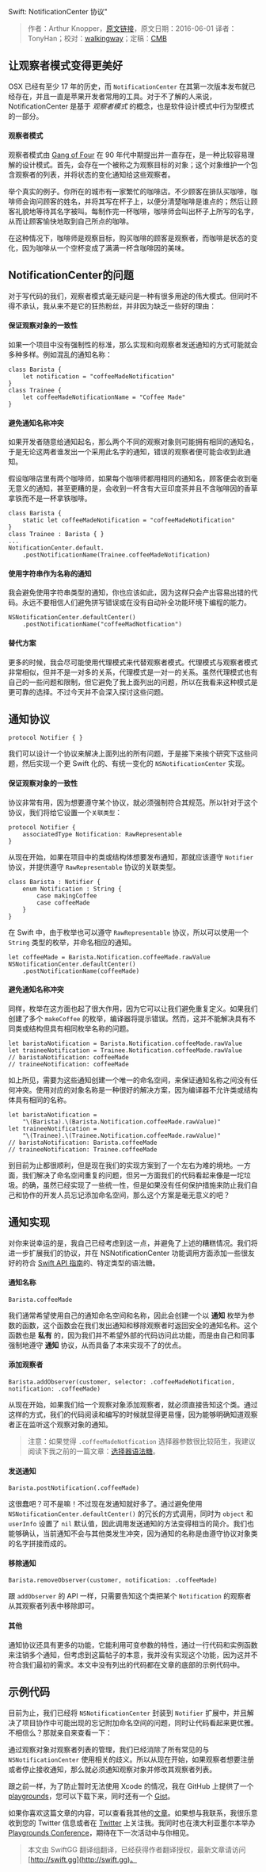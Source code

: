 Swift: NotificationCenter 协议"

> 作者：Arthur Knopper，[原文链接](https://medium.com/swift-programming/swift-nsnotificationcenter-protocol-c527e67d93a1#.4zto25k8j)，原文日期：2016-06-01
> 译者：TonyHan；校对：[walkingway](http://chengway.in/)；定稿：[CMB](https://github.com/chenmingbiao)
  









## 让观察者模式变得更美好

OSX 已经有至少 17 年的历史，而 `NotificationCenter` 在其第一次版本发布就已经存在，并且一直是苹果开发者常用的工具。对于不了解的人来说，NotificationCenter 是基于 *观察者模式* 的概念，也是软件设计模式中行为型模式的一部分。



#### 观察者模式

观察者模式由 [Gang of Four](https://en.wikipedia.org/wiki/Design_Patterns) 在 90 年代中期提出并一直存在，是一种比较容易理解的设计模式。首先，会存在一个被称之为观察目标的对象；这个对象维护一个包含观察者的列表，并将状态的变化通知给这些观察者。

举个真实的例子。你所在的城市有一家繁忙的咖啡店。不少顾客在排队买咖啡，咖啡师会询问顾客的姓名，并将其写在杯子上，以便分清楚咖啡是谁点的；然后让顾客礼貌地等待其名字被叫。每制作完一杯咖啡，咖啡师会叫出杯子上所写的名字，从而让顾客愉快地取到自己所点的咖啡。

在这种情况下，咖啡师是观察目标，购买咖啡的顾客是观察者，而咖啡是状态的变化，因为咖啡从一个空杯变成了满满一杯含咖啡因的美味。

## NotificationCenter的问题

对于写代码的我们，观察者模式毫无疑问是一种有很多用途的伟大模式。但同时不得不承认，我从来不是它的狂热粉丝，并非因为缺乏一些好的理由：

#### 保证观察对象的一致性

如果一个项目中没有强制性的标准，那么实现和向观察者发送通知的方式可能就会多种多样。例如混乱的通知名称：

    
    class Barista {
        let notification = "coffeeMadeNotification"
    }
    class Trainee {
        let coffeeMadeNotificationName = "Coffee Made"
    }

#### 避免通知名称冲突

如果开发者随意给通知起名，那么两个不同的观察对象则可能拥有相同的通知名，于是无论这两者谁发出一个采用此名字的通知，错误的观察者便可能会收到此通知。

假设咖啡店里有两个咖啡师，如果每个咖啡师都用相同的通知名，顾客便会收到毫无意义的通知，甚至更糟的是，会收到一杯含有大豆印度茶并且不含咖啡因的香草拿铁而不是一杯拿铁咖啡。

    
    class Barista {
        static let coffeeMadeNotification = "coffeeMadeNotification"
    }
    class Trainee : Barista { }
    ...
    NotificationCenter.default.
        .postNotificationName(Trainee.coffeeMadeNotification)

#### 使用字符串作为名称的通知

我会避免使用字符串类型的通知，你也应该如此，因为这样只会产出容易出错的代码。永远不要相信人们避免拼写错误或在没有自动补全功能环境下编程的能力。

    
    NSNotificationCenter.defaultCenter()
        .postNotificationName("coffeeMadNotfication")

#### 替代方案

更多的时候，我会尽可能使用代理模式来代替观察者模式。代理模式与观察者模式非常相似，但并不是一对多的关系，代理模式是一对一的关系。虽然代理模式也有自己的一些问题和限制，但它避免了我上面列出的问题，所以在我看来这种模式是更可靠的选择。不过今天并不会深入探讨这些问题。

## 通知协议

    
    protocol Notifier { }

我们可以设计一个协议来解决上面列出的所有问题，于是接下来挨个研究下这些问题，然后实现一个更 Swift 化的、有统一变化的 `NSNotificationCenter` 实现。

#### 保证观察对象的一致性

协议非常有用，因为想要遵守某个协议，就必须强制符合其规范。所以针对于这个协议，我们将给它设置一个`关联类型`：

    
    protocol Notifier {
        associatedType Notification: RawRepresentable
    }

从现在开始，如果在项目中的类或结构体想要发布通知，那就应该遵守 `Notifier` 协议，并提供遵守 `RawRepresentable` 协议的关联类型。

    
    class Barista : Notifier {
        enum Notification : String {
            case makingCoffee
            case coffeeMade
        }
    }

在 Swift 中，由于枚举也可以遵守 `RawRepresentable` 协议，所以可以使用一个 `String` 类型的枚举，并命名相应的通知。

    
    let coffeeMade = Barista.Notification.coffeeMade.rawValue
    NSNotificationCenter.defaultCenter()
        .postNotificationName(coffeeMade)

#### 避免通知名称冲突

同样，枚举在这方面也起了很大作用，因为它可以让我们避免重复定义。如果我们创建了多个 `makeCoffee` 的枚举，编译器将提示错误。然而，这并不能解决具有不同类或结构但具有相同枚举名称的问题。

    
    let baristaNotification = Barista.Notification.coffeeMade.rawValue
    let traineeNotification = Trainee.Notification.coffeeMade.rawValue
    // baristaNotification: coffeeMade
    // traineeNotification: coffeeMade

如上所见，需要为这些通知创建一个唯一的命名空间，来保证通知名称之间没有任何冲突。使用对应的对象名称是一种很好的解决方案，因为编译器不允许类或结构体具有相同的名称。

    
    let baristaNotification = 
        "\(Barista).\(Barista.Notification.coffeeMade.rawValue)"
    let traineeNotification =
        "\(Trainee).\(Trainee.Notification.coffeeMade.rawValue)"
    // baristaNotification: Barista.coffeeMade
    // traineeNotification: Trainee.coffeeMade

到目前为止都很顺利，但是现在我们的实现方案到了一个左右为难的境地。一方面，我们解决了命名空间重复的问题，但另一方面我们的代码看起来像是一坨垃圾。的确，虽然已经实现了一些统一性，但是如果没有任何保护措施来防止我们自己和协作的开发人员忘记添加命名空间，那么这个方案是毫无意义的吧？

## 通知实现

对你来说幸运的是，我自己已经考虑到这一点，并避免了上述的糟糕情况。我们将进一步扩展我们的协议，并在 NSNotificationCenter 功能调用方面添加一些很友好的符合 [Swift API 指南](https://swift.org/documentation/api-design-guidelines/)的、特定类型的语法糖。

#### 通知名称

    
    Barista.coffeeMade

我们通常希望使用自己的通知命名空间和名称，因此会创建一个以 **通知** 枚举为参数的函数，这个函数会在我们发出通知和移除观察者时返回安全的通知名称。这个函数也是 **私有** 的，因为我们并不希望外部的代码访问此功能，而是由自己和同事强制地遵守 **通知** 协议，从而具备了本来实现不了的优点。

<script src="https://gist.github.com/andyyhope/d5881fcdbbac3ba7d7050496d2801603.js"></script>

#### 添加观察者

    
    Barista.addObserver(customer, selector: .coffeeMadeNotification, notification: .coffeeMade)

从现在开始，如果我们给一个观察对象添加观察者，就必须直接告知这个类。通过这样的方式，我们的代码阅读和编写的时候就显得更易懂，因为能够明确知道观察者正在监听这个观察对象的通知。

> 注意：如果觉得 `.coffeeMadeNotfication` 选择器参数很比较陌生，我建议阅读下我之前的一篇文章：[选择器语法糖](https://medium.com/swift-programming/swift-selector-syntax-sugar-81c8a8b10df3#.otcg9vgde)。

<script src="https://gist.github.com/andyyhope/86081df3eface923793e58bd6dc9d15c.js"></script>

#### 发送通知

    
    Barista.postNotification(.coffeeMade)

这很蠢吧？可不是嘛！不过现在发通知就好多了。通过避免使用 `NSNotificationCenter.defaultCenter()` 的冗长的方式调用，同时为 `object` 和 `userInfo` 设置了 `nil` 默认值，因此调用发送通知的方法变得相当的简介。我们也能够确认，当前通知不会与其他类发生冲突，因为通知的名称是由遵守协议对象类的名字拼接而成的。

<script src="https://gist.github.com/andyyhope/2d07ea00eb69f0c5652f7796043c9104.js"></script>

#### 移除通知

    
    Barista.removeObserver(customer, notification: .coffeeMade)

跟 `addObserver` 的 API 一样，只需要告知这个类把某个 `Notification` 的观察者从其观察者列表中移除即可。

<script src="https://gist.github.com/andyyhope/f397afd8bb16143828cc29a41f46031d.js"></script>

#### 其他

通知协议还具有更多的功能，它能利用可变参数的特性，通过一行代码和实例函数来注销多个通知，但考虑到这篇帖子的本意，我并没有实现这个功能，因为这并不符合我们最初的需求。本文中没有列出的代码都在文章的底部的示例代码中。

## 示例代码

目前为止，我们已经将 `NSNotificationCenter` 封装到 `Notifier` 扩展中，并且解决了项目协作中可能出现的忘记附加命名空间的问题，同时让代码看起来更优雅。不相信么？那就亲自来查看一下：

<script src="https://gist.github.com/andyyhope/ec73810237fbf2a1a641c22e4015fe8e.js"></script>

通过观察对象对观察者列表的管理，我们已经消除了所有常见的与 `NSNotificationCenter` 使用相关的歧义。所以从现在开始，如果观察者想要注册或者停止接收通知，那么就必须通知观察对象并修改其观察者列表。

跟之前一样，为了防止暂时无法使用 Xcode 的情况，我在 GitHub 上提供了一个 [playgrounds](https://github.com/andyyhope/Blog_NSNotificationCenterProtocol)，您可以下载下来，同时还有一个 [Gist](https://gist.github.com/andyyhope/74002ec4b8f63547ac47eaadd807483a)。

如果你喜欢这篇文章的内容，可以查看我其他的[文章](https://medium.com/@AndyyHope)。如果想与我联系，我很乐意收到您的 Twitter 信息或者在 [Twitter](https://twitter.com/AndyyHope) 上关注我。我同时也在澳大利亚墨尔本举办 [Playgrounds Conference](http://www.playgroundscon.com/)，期待在下一次活动中与你相见。


> 本文由 SwiftGG 翻译组翻译，已经获得作者翻译授权，最新文章请访问 [http://swift.gg](http://swift.gg)。